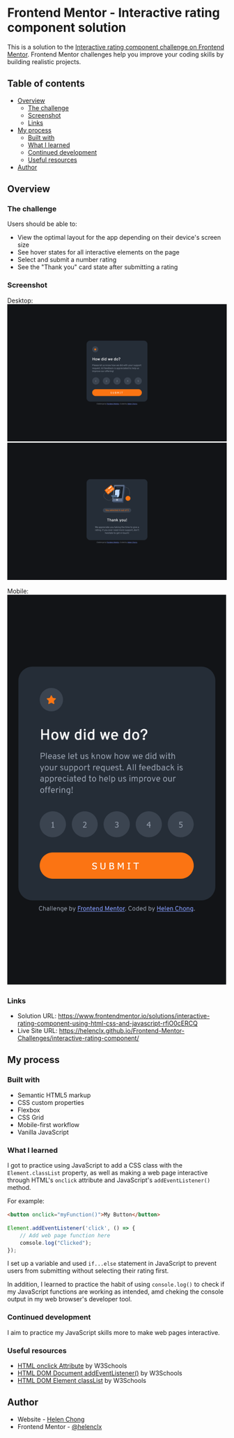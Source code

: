 # Frontend Mentor - Interactive rating component solution

This is a solution to the [Interactive rating component challenge on Frontend Mentor](https://www.frontendmentor.io/challenges/interactive-rating-component-koxpeBUmI). Frontend Mentor challenges help you improve your coding skills by building realistic projects. 

## Table of contents

- [Overview](#overview)
  - [The challenge](#the-challenge)
  - [Screenshot](#screenshot)
  - [Links](#links)
- [My process](#my-process)
  - [Built with](#built-with)
  - [What I learned](#what-i-learned)
  - [Continued development](#continued-development)
  - [Useful resources](#useful-resources)
- [Author](#author)
<!-- - [Acknowledgments](#acknowledgments) -->

## Overview

### The challenge

Users should be able to:

- View the optimal layout for the app depending on their device's screen size
- See hover states for all interactive elements on the page
- Select and submit a number rating
- See the "Thank you" card state after submitting a rating

### Screenshot

Desktop:  
![](./screenshot-desktop.png)
![](./screenshot-desktop-2.png)

Mobile:  
![](./screenshot-mobile.png)

### Links

- Solution URL: https://www.frontendmentor.io/solutions/interactive-rating-component-using-html-css-and-javascript-rfiO0cERCQ
- Live Site URL: https://helenclx.github.io/Frontend-Mentor-Challenges/interactive-rating-component/

## My process

### Built with

- Semantic HTML5 markup
- CSS custom properties
- Flexbox
- CSS Grid
- Mobile-first workflow
- Vanilla JavaScript

### What I learned

I got to practice using JavaScript to add a CSS class with the `Element.classList` property, as well as making a web page interactive through HTML's `onclick` attribute and JavaScript's `addEventListener()` method.

For example:

```html
<button onclick="myFunction()">My Button</button>
```

```js
Element.addEventListener('click', () => {
    // Add web page function here
    comsole.log("Clicked");
});
```

I set up a variable and used `if...else` statement in JavaScript to prevent users from submitting without selecting their rating first.

In addition, I learned to practice the habit of using `console.log()` to check if my JavaScript functions are working as intended, amd cheking the console output in my web browser's developer tool.

### Continued development

I aim to practice my JavaScript skills more to make web pages interactive.

### Useful resources

- [HTML onclick Attribute](https://www.w3schools.com/Tags/att_onclick.asp) by W3Schools
- [HTML DOM Document addEventListener()](https://www.w3schools.com/jsref/met_document_addeventlistener.asp) by W3Schools
- [HTML DOM Element classList](https://developer.mozilla.org/en-US/docs/Web/API/Element/classList) by W3Schools

## Author

- Website - [Helen Chong](https://helenclx.github.io/)
- Frontend Mentor - [@helenclx](https://www.frontendmentor.io/profile/helenclx)

<!-- ## Acknowledgments

This is where you can give a hat tip to anyone who helped you out on this project. Perhaps you worked in a team or got some inspiration from someone else's solution. This is the perfect place to give them some credit. -->